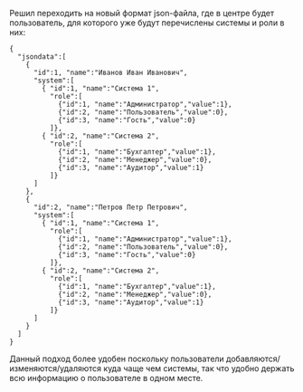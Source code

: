 Решил переходить на новый формат json-файла, где в центре будет пользователь, для которого уже будут перечислены системы и роли в них:

```
{
  "jsondata":[
    {
      "id":1, "name":"Иванов Иван Иванович",
      "system":[
        { "id":1, "name":"Система 1",
          "role":[
            {"id":1, "name":"Администратор","value":1},
            {"id":2, "name":"Пользователь","value":0},
            {"id":3, "name":"Гость","value":0}
          ]},
        { "id":2, "name":"Система 2",
          "role":[
            {"id":1, "name":"Бухгалтер","value":1},
            {"id":2, "name":"Менеджер","value":0},
            {"id":3, "name":"Аудитор","value":1}
          ]}
      ]
    },
    {
      "id":2, "name":"Петров Петр Петрович",
      "system":[
        { "id":1, "name":"Система 1",
          "role":[
            {"id":1, "name":"Администратор","value":1},
            {"id":2, "name":"Пользователь","value":0},
            {"id":3, "name":"Гость","value":0}
          ]},
        { "id":2, "name":"Система 2",
          "role":[
            {"id":1, "name":"Бухгалтер","value":1},
            {"id":2, "name":"Менеджер","value":0},
            {"id":3, "name":"Аудитор","value":1}
          ]}
      ]
    }
  ]
}
```

Данный подход более удобен поскольку пользователи добавляются/изменяются/удаляются куда чаще чем системы, так что удобно держать всю информацию о пользователе в одном месте.
